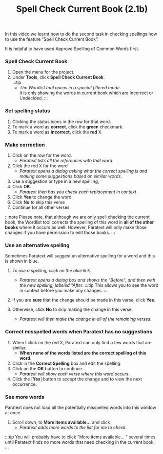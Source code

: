 ﻿---
title: Spell Check Current Book (2.1b)
---
In this video we learnt how to do the second task in checking spellings how to use the feature “Spell Check Current Book”.

It is helpful to have used Approve Spelling of Common Words first.

### Spell Check Current Book

1.  Open the menu for the project.
1.  Under **Tools**, click **Spell Check Current Book**.  
    :::tip
    -  *The Wordlist tool opens in a special filtered mode*.  
    It is only showing the words in current book which are Incorrect or Undecided.
    :::

### Set spelling status

1.  Clicking the status icons in the row for that word.
1.  To mark a word as **correct**, click the **green** checkmark.
1.  To mark a word as **incorrect**, click the **red** X.

### Make correction

1.  Click on the row for the word.  
    -  *Paratext lists all the references with that word.*
1.  Click the red X for the word
    -  *Paratext opens a dialog asking what the correct spelling is and making some suggestions based on similar words*.
1.  Use a suggestion or type in a new spelling,
1.  Click **OK**.  
    -  *Paratext then has you check each replacement in context*.
1.  Click **Yes** to change the word
1.  Click **No** to skip this verse
1.  Continue for all other verses.

:::note
Please note, that although we are only spell checking the current book, the Wordlist tool corrects the spelling of this word in **all of the other books** where it occurs as well. However, Paratext will only make those changes if you have permission to edit those books.
:::
### Use an alternative spelling

Sometimes Paratext will suggest an alternative spelling for a word and this is shown in blue.
1.  *To use a spelling, click on the blue link*.  
    -  *Paratext opens a dialog box and shows the "Before", and then with the new spelling, labeled "After*.
    :::tip
    This allows you to see the word in context before you make any changes.
    :::

1.  If you are **sure** that the change should be made in this verse, click **Yes**.
1.  Otherwise, click **No** to skip making the change in this verse.
    -  *Paratext will then make the change in all of the remaining verses*.

### Correct misspelled words when Paratext has no suggestions

1.  When I click on the red X, Paratext can only find a few words that are similar.  
    -  **When none of the words listed are the correct spelling of this word**.
1.  Click in the **Correct Spelling** box and edit the spelling.
1.  Click on the **OK** button to continue.  
    -  *Paratext will show each verse where this word occurs*.
1.  Click the [**Yes**] button to accept the change and to view the next occurrence.

### See more words

Paratext does not load all the potentially misspelled words into this window at once.

1.  Scroll down, to **More items available…** and click  
    -  *Paratext adds more words to the list for me to check*.

:::tip
You will probably have to click "More items available… " several times until Paratext finds no more words that need checking in the current book.
:::
